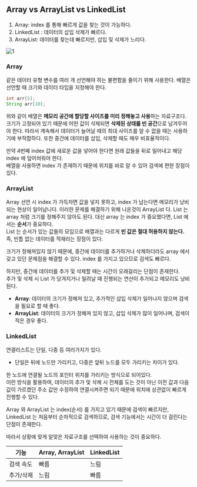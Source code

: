 ## Array vs ArrayList vs LinkedList
1. Array: index 를 통해 빠르게 값을 찾는 것이 가능하다.
2. LinkedList : 데이터의 삽입 삭제가 빠르다.
3. ArrayList: 데이터를 찾는데 빠르지만, 삽입 및 삭제가 느리다.

![1](https://user-images.githubusercontent.com/63203480/134138910-d99ca188-5d99-4d31-8317-8520fff7fb59.png)

### Array
같은 데이터 유형 변수를 여러 개 선언해야 하는 불편함을 줄이기 위해 사용한다.
배열은 선언할 때 크기와 데이터 타입을 지정해야 한다.
```java
int arr[5];
String arr[10];
```
위와 같이 배열은 **메모리 공간에 할당할 사이즈를 미리 정해놓고 사용**하는 자료구조다.   
크기가 고정되어 있기 때문에 어떤 값이 삭제되면 **삭제된 상태를 빈 공간**으로 남겨두어야 한다.
따라서 계속해서 데이터가 늘어날 때의 최대 사이즈를 알 수 없을 때는 사용하기에 부적합하다.
또한 중간에 데이터를 삽입, 삭제할 때도 매우 비효율적이다.  

만약 4번째 index 값에 새로운 값을 넣어야 한다면 원래 값들을 뒤로 밀어내고 
해당 index 에 덮어씌워야 한다.   
배열을 사용하면 index 가 존재하기 때문에 위치를 바로 알 수 있어 검색에 편한 장점이 있다.


### ArrayList
Array 선언 시 index 가 가득차면 값을 넣지 못하고, index 가 남는다면 메모리가 낭비되는 현상이 일어납니다.
이러한 문제를 해결하기 위해 나온것이 ArrayList 다.
List 는 array 처럼 크기를 정해주지 않아도 된다. 대신 array 는 index 가 중요했다면, List 에서는 **순서**가 중요하다.   
List 는 순서가 있는 값들의 모임으로 배열과는 다르게 **빈 값은 절대 허용하지 않는다.** 즉, 빈틈 없는 데이터를 적재라는 장점이 있다.

크기가 정해져있지 않기 때문에, 중간에 데이터를 추가하거나 삭제하더라도 array 에서 갖고 있던 문제점을 해결할 수 있다.
index 를 가지고 있으므로 검색도 빠르다.   

하지만, 중간에 데이터를 추가 및 삭제할 때는 시간이 오래걸리는 단점이 존재한다.   
추가 및 삭제 시 List 가 당겨지거나 밀려날 때 진행되는 연산이 추가되고 메모리도 낭비된다.

- **Array**: 데이터의 크기가 정해져 있고, 추가적인 삽입 삭제가 일어나지 않으며 검색을 필요로 할 때 좋다.
- **ArrayList**: 데이터의 크기가 정해져 있지 않고, 삽입 삭제가 많이 일어나며, 검색이 적은 경우 좋다.

### LinkedList
연결리스트는 단일, 다중 등 여러가지가 있다.
- 단일은 뒤에 노드만 가리키고, 다중은 앞뒤 노드를 모두 가리키는 차이가 있다.

한 노드에 연결될 노드의 포인터 위치를 가리키는 방식으로 되어있다.   
이런 방식을 활용하여, 데이터의 추가 및 삭제 시 전체를 도는 것이 아닌 이전 값과 다음 값이 가르켰던
주소 값만 수정하여 연결시켜주면 되기 때문에 위치에 상관없이 빠르게 진행할 수 있다.   

Array 와 ArrayList 는 index(순서) 를 가지고 있기 때문에 검색이 빠르지만, LinkedList 는 처음부터 순차적으로 검색하므로, 
검색 기능에서는 시간이 더 걸린다는 단점이 존재한다.

따라서 상황에 맞게 알맞은 자료구조를 선택하여 사용하는 것이 중요하다.

|기능|Array, ArrayList|LinkedList|
|-----|---|---|
|검색 속도|빠름|느림|
|추가/삭제|느림|빠름|
